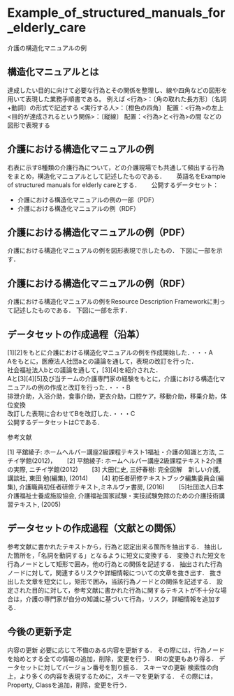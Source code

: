 # Example_of_structured_manuals_for_elderly_care
介護の構造化マニュアルの例

## 構造化マニュアルとは
達成したい目的に向けて必要な行為とその関係を整理し、線や四角などの図形を用いて表現した業務手順書である。
例えば
<行為>：〔角の取れた長方形〕〔名詞+動詞〕の形式で記述する
<実行する人>：〔橙色の四角〕 配置：<行為>の左上
<目的が達成されるという関係>：〔縦線〕 配置：<行為>と<行為>の間
などの図形で表現する

## 介護における構造化マニュアルの例
右表に示す8種類の介護行為について，どの介護現場でも共通して頻出する行為をまとめ，構造化マニュアルとして記述したものである．　　
英語名をExample of structured manuals for elderly careとする．　　
公開するデータセット：　　
* 介護における構造化マニュアルの例の一部（PDF）　　
* 介護における構造化マニュアルの例（RDF）　　

## 介護における構造化マニュアルの例（PDF）
介護における構造化マニュアルの例を図形表現で示したもの．
下図に一部を示す．

## 介護における構造化マニュアルの例（RDF）
介護における構造化マニュアルの例をResource Description Frameworkに則って記述したものである．
下図に一部を示す．

## データセットの作成過程（沿革）
[1][2]をもとに介護における構造化マニュアルの例を作成開始した．・・・A  
Aをもとに，医療法人社団aとの議論を通して，表現の改訂を行った．  
社会福祉法人bとの議論を通して，[3][4]を紹介された．  
Aと[3][4][5]及び当チームの介護専門家の経験をもとに，介護における構造化マニュアルの例の作成と改訂を行った．・・・B  
  排泄介助，入浴介助，食事介助，更衣介助，口腔ケア，移動介助，移乗介助，体位変換  
改訂した表現に合わせてBを改訂した．・・・C  
公開するデータセットはCである．  

参考文献

  [1] 平舘綾子: ホームヘルパー講座2級課程テキスト1福祉・介護の知識と方法, ニチイ学館(2012)，　　
  [2] 平舘綾子: ホームヘルパー講座2級課程テキスト2介護の実際, ニチイ学館(2012)　　
  [3] 大田仁史, 三好春樹: 完全図解　新しい介護, 講談社, 東田 勉(編集), (2014)　　
  [4] 初任者研修テキストブック編集委員会(編集), 介護職員初任者研修テキスト,ミネルヴァ書房, (2016)　　
  [5]社団法人日本介護福祉士養成施設協会, 介護福祉国家試験・実技試験免除のための介護技術講習テキスト, (2005)　　

## データセットの作成過程（文献との関係）
参考文献に書かれたテキストから，行為と認定出来る箇所を抽出する．
抽出した箇所を，「名詞を動詞する」となるように短文に変換する．
変換された短文を行為ノードとして矩形で囲み，他の行為との関係を記述する．
抽出された行為ノードに対して，関連するリスクや詳細情報についての文章を抜き出す．
抜き出した文章を短文にし，矩形で囲み，当該行為ノードとの関係を記述する．
設定された目的に対して，参考文献に書かれた行為に関するテキストが不十分な場合は，介護の専門家が自分の知識に基づいて行為，リスク，詳細情報を追加する．

## 今後の更新予定
内容の更新
  必要に応じて不備のある内容を更新する．
  その際には，行為ノードを始めとする全ての情報の追加，削除，変更を行う．
    IRIの変更もあり得る．
    データセットに対してバージョン番号を割り振る．
スキーマの更新
  検索性の向上，より多くの内容を表現するために，スキーマを更新する．
  その際には，Property, Classを追加，削除，変更を行う．

